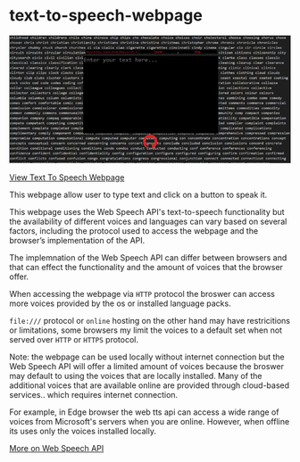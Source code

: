 # text-to-speech-webpage
<img src="webscreen.png">

<a href="https://ip-repo.github.io/text-to-speech-webpage/">View Text To Speech Webpage</a>

This webpage allow user to type text and click on a button to speak it.

This webpage uses the Web Speech API's text-to-speech functionality but the availability of different voices and languages can vary based on several factors, including the protocol used to access the webpage and the browser’s implementation of the API.

The implemnation of the Web Speech API can differ between browsers and that can effect the functionality and the amount of voices that the browser offer.

When accessing the webpage via `HTTP` protocol the broswer can access more voices provided by the os or installed language packs.

`file:///` protocol or `online` hosting on the other hand may have restricitions or limitations, some browsers my limit the voices to a default set when not served over `HTTP` or `HTTPS` protocol.

Note: the webpage can be used locally without internet connection but the Web Speech API will offer a limited amount of voices because the broswer may default to using the voices that are locally installed.
Many of the additional voices that are available online are provided through cloud-based services.. which requires internet connection.

For example, in Edge browser the web tts api can access a wide range of voices from Microsoft's servers when you are online. However, when offline its uses only the voices installed locally. 

<a href="https://developer.mozilla.org/en-US/docs/Web/API/Web_Speech_API/Using_the_Web_Speech_API">More on Web Speech API</a>
